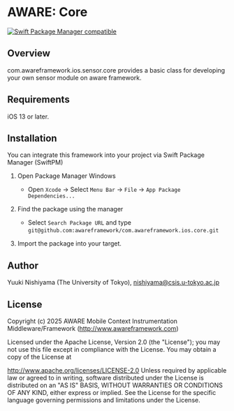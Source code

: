 # AWARE: Core 

[![Swift Package Manager compatible](https://img.shields.io/badge/Swift%20Package%20Manager-compatible-brightgreen.svg)](https://github.com/apple/swift-package-manager)

## Overview
com.awareframework.ios.sensor.core provides a basic class for developing your own sensor module on aware framework.

## Requirements
iOS 13 or later.

## Installation

You can integrate this framework into your project via Swift Package Manager (SwiftPM)

1. Open Package Manager Windows
    * Open `Xcode` -> Select `Menu Bar` -> `File` -> `App Package Dependencies...` 

2. Find the package using the manager
    * Select `Search Package URL` and type `git@github.com:awareframework/com.awareframework.ios.core.git`

3. Import the package into your target.


## Author
Yuuki Nishiyama (The University of Tokyo), nishiyama@csis.u-tokyo.ac.jp

## License
Copyright (c) 2025 AWARE Mobile Context Instrumentation Middleware/Framework (http://www.awareframework.com)

Licensed under the Apache License, Version 2.0 (the "License"); you may not use this file except in compliance with the License. You may obtain a copy of the License at

http://www.apache.org/licenses/LICENSE-2.0
Unless required by applicable law or agreed to in writing, software distributed under the License is distributed on an "AS IS" BASIS, WITHOUT WARRANTIES OR CONDITIONS OF ANY KIND, either express or implied. See the License for the specific language governing permissions and limitations under the License.
